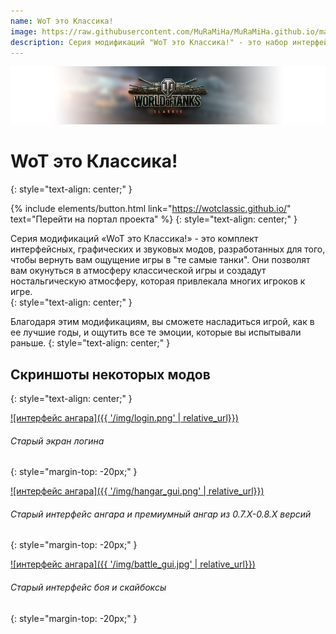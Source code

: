 ```yaml
---
name: WoT это Классика!
image: https://raw.githubusercontent.com/MuRaMiHa/MuRaMiHa.github.io/main/img/wotclassic.png
description: Серия модификаций "WoT это Классика!" - это набор интерфейсных, графических и звуковых модов, которые созданы с целью вернуть вам ощущение игры в "те самые танки".
---
```


![preview](/img/wotclassic2.png)

# WoT это Классика!
{: style="text-align: center;" }

{% include elements/button.html link="https://wotclassic.github.io/" text="Перейти на портал проекта" %}
{: style="text-align: center;" }

Серия модификаций «WoT это Классика!» - это комплект интерфейсных, графических и звуковых модов, разработанных для того, чтобы вернуть вам ощущение игры в "те самые танки". Они позволят вам окунуться в атмосферу классической игры и создадут ностальгическую атмосферу, которая привлекала многих игроков к игре.  
{: style="text-align: center;" }

Благодаря этим модификациям, вы сможете насладиться игрой, как в ее лучшие годы, и ощутить все те эмоции, которые вы испытывали раньше.
{: style="text-align: center;" }

## Скриншоты некоторых модов
{: style="text-align: center;" }

[![интерфейс ангара]({{ '/img/login.png' | relative_url}})](/img/login.png)
###### *Старый экран логина*
{: style="margin-top: -20px;" }


[![интерфейс ангара]({{ '/img/hangar_gui.png' | relative_url}})](/img/hangar_gui.png)
###### *Старый интерфейс ангара и премиумный ангар из 0.7.X-0.8.X версий*
{: style="margin-top: -20px;" }

[![интерфейс ангара]({{ '/img/battle_gui.jpg' | relative_url}})](/img/battle_gui.jpg)
###### *Старый интерфейс боя и скайбоксы*
{: style="margin-top: -20px;" }